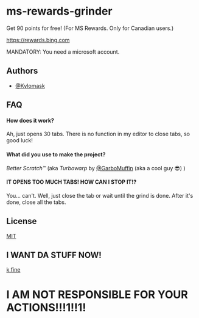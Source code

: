 
# ms-rewards-grinder

Get 90 points for free!
(For MS Rewards. Only for Canadian users.)

https://rewards.bing.com 

MANDATORY: You need a microsoft account.

## Authors

- [@Kylomask](https://www.github.com/Kylomask)


## FAQ

#### How does it work?

Ah, just opens 30 tabs. There is no function in my editor to close tabs, so good luck!

#### What did you use to make the project?

*Better Scratch™* (aka *Turbowarp* by [@GarboMuffin](https://github.com/GarboMuffin) (aka a cool guy 😎) )

#### IT OPENS TOO MUCH TABS! HOW CAN I STOP IT!?

You... can't. Well, just close the tab or wait until the grind is done. After it's done, close all the tabs.


## License

[MIT](https://choosealicense.com/licenses/mit/)

## I WANT DA STUFF NOW!

[k fine](https://kylomaskgamer.github.io/ms-rewards-grinder/)

# I AM NOT RESPONSIBLE FOR YOUR ACTIONS!!!1!!1!
